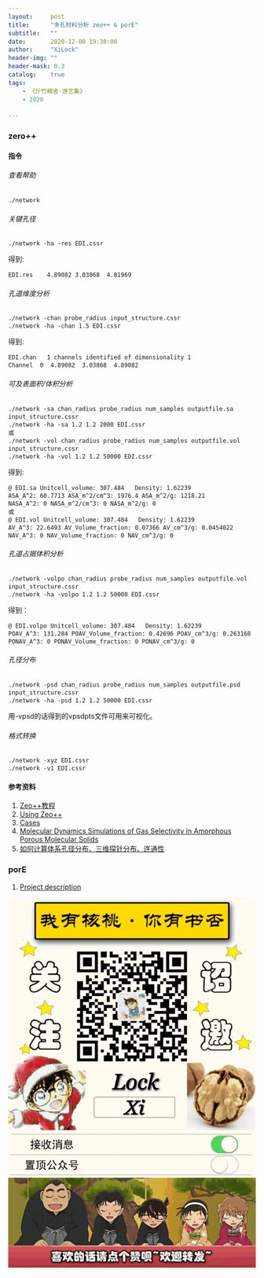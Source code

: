 ```yaml
---
layout:     post
title:      "多孔材料分析 zeo++ & porE"
subtitle:   ""
date:       2020-12-08 19:38:00
author:     "XiLock"
header-img: ""
header-mask: 0.3
catalog:    true
tags:
    - 《斤竹精舍·游艺集》
    - 2020

---
```


### zero++
#### 指令

###### 查看帮助
```
./network
```

###### 关键孔径
```
./network -ha -res EDI.cssr
```
得到:  
```
EDI.res    4.89082 3.03868  4.81969
```
###### 孔道维度分析
```
./network -chan probe_radius input_structure.cssr
./network -ha -chan 1.5 EDI.cssr
```
得到:  
```
EDI.chan   1 channels identified of dimensionality 1
Channel  0  4.89082  3.03868  4.89082
```

###### 可及表面积/体积分析
```
./network -sa chan_radius probe_radius num_samples outputfile.sa input_structure.cssr
./network -ha -sa 1.2 1.2 2000 EDI.cssr
或
./network -vol chan_radius probe_radius num_samples outputfile.vol input_structure.cssr
./network -ha -vol 1.2 1.2 50000 EDI.cssr
```
得到:  
```
@ EDI.sa Unitcell_volume: 307.484   Density: 1.62239   
ASA_A^2: 60.7713 ASA_m^2/cm^3: 1976.4 ASA_m^2/g: 1218.21 
NASA_A^2: 0 NASA_m^2/cm^3: 0 NASA_m^2/g: 0
或
@ EDI.vol Unitcell_volume: 307.484   Density: 1.62239   
AV_A^3: 22.6493 AV_Volume_fraction: 0.07366 AV_cm^3/g: 0.0454022 
NAV_A^3: 0 NAV_Volume_fraction: 0 NAV_cm^3/g: 0
```

###### 孔道占据体积分析
```
./network -volpo chan_radius probe_radius num_samples outputfile.vol input_structure.cssr
./network -ha -volpo 1.2 1.2 50000 EDI.cssr
```
得到：
```
@ EDI.volpo Unitcell_volume: 307.484   Density: 1.62239 
POAV_A^3: 131.284 POAV_Volume_fraction: 0.42696 POAV_cm^3/g: 0.263168 
PONAV_A^3: 0 PONAV_Volume_fraction: 0 PONAV_cm^3/g: 0
```

###### 孔径分布
```
./network -psd chan_radius probe_radius num_samples outputfile.psd input_structure.cssr
./network -ha -psd 1.2 1.2 50000 EDI.cssr
```
用-vpsd的话得到的vpsdpts文件可用来可视化。

###### 格式转换
```
./network -xyz EDI.cssr
./network -v1 EDI.cssr
```

#### 参考资料
1. [Zeo++教程](https://hp-d.top/2020/11/22/zeo/)
1. [Using Zeo++](http://www.zeoplusplus.org/examples.html)
1. [Cases](http://www.zeoplusplus.org/examples.html)
1. [Molecular Dynamics Simulations of Gas Selectivity in Amorphous Porous Molecular Solids](https://livrepository.liverpool.ac.uk/2006882/1/Jiang,%20Shan_Molecular%20Dynamics_Simulation%20paper_17_10_2013.pdf)
1. [如何计算体系孔径分布、三维探针分布、连通性](https://www.fangzhenxiu.com/post/11091149/)


### porE

1. [Project description](https://pypi.org/project/porE/)

![](/img/wc-tail.GIF)
